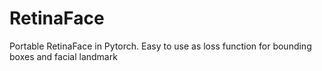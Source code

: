 # RetinaFace
Portable RetinaFace in Pytorch. Easy to use as loss function for bounding boxes and facial landmark
